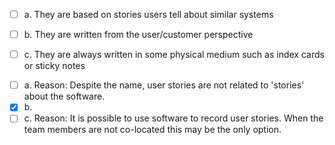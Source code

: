 <panel header="{{ icon_Q_A }} Which of these are true about user stories?">

- [ ] a. They are based on stories users tell about similar systems
- [ ] b. They are written from the user/customer perspective
- [ ] c. They are always written in some physical medium such as index cards or sticky notes


<panel type="seamless" header="{{ icon_A }} Answer" minimized>

- [ ] a. Reason: Despite the name, user stories are not related to 'stories' about the software.
- [x] b.
- [ ] c. Reason: It is possible to use software to record user stories. When the team members are not co-located this may be the only option.

</panel>
</panel>
